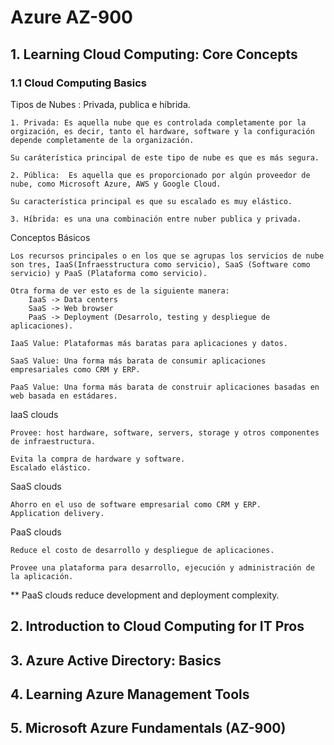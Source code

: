 # Azure AZ-900

## 1. Learning Cloud Computing: Core Concepts

### 1.1 Cloud Computing Basics

Tipos de Nubes : Privada, publica e híbrida.

    1. Privada: Es aquella nube que es controlada completamente por la orgización, es decir, tanto el hardware, software y la configuración depende completamente de la organización.

    Su caráterística principal de este tipo de nube es que es más segura.

    2. Pública:  Es aquella que es proporcionado por algún proveedor de nube, como Microsoft Azure, AWS y Google Cloud.

    Su característica principal es que su escalado es muy elástico.

    3. Híbrida: es una una combinación entre nuber publica y privada.

Conceptos Básicos

    Los recursos principales o en los que se agrupas los servicios de nube son tres, IaaS(Infraesstructura como servicio), SaaS (Software como servicio) y PaaS (Plataforma como servicio).

    Otra forma de ver esto es de la siguiente manera:
        IaaS -> Data centers
        SaaS -> Web browser
        PaaS -> Deployment (Desarrolo, testing y despliegue de aplicaciones).

    IaaS Value: Plataformas más baratas para aplicaciones y datos.

    SaaS Value: Una forma más barata de consumir aplicaciones empresariales como CRM y ERP.

    PaaS Value: Una forma más barata de construir aplicaciones basadas en web basada en estádares.

    

IaaS clouds

    Provee: host hardware, software, servers, storage y otros componentes de infraestructura.

    Evita la compra de hardware y software.
    Escalado elástico.

SaaS clouds

    Ahorro en el uso de software empresarial como CRM y ERP.
    Application delivery.


PaaS clouds

    Reduce el costo de desarrollo y despliegue de aplicaciones.

    Provee una plataforma para desarrollo, ejecución y administración de la aplicación.

** PaaS clouds reduce development and deployment complexity.

        

## 2. Introduction to Cloud Computing for IT Pros


## 3. Azure Active Directory: Basics


## 4. Learning Azure Management Tools


## 5. Microsoft Azure Fundamentals (AZ-900)